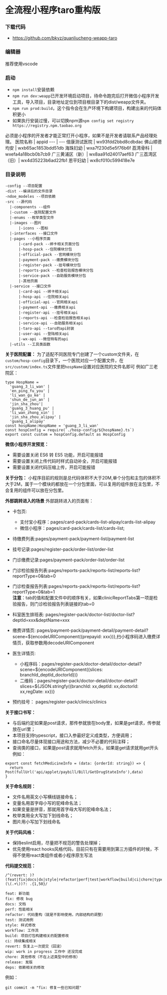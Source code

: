 # 全流程小程序taro重构版
### 下载代码
* https://github.com/bkyz/quanliucheng-weapp-taro
### 编辑器
推荐使用vscode
### 启动
* `npm install`安装依赖
* `npm run dev:weapp`已开发环境启动项目，待命令跑完后打开微信小程序开发工具，导入项目，目录地址定位到项目根目录下的dist/weapp文件夹。
* `npm run prod:build`，这个指令会在生产环境下构建项目，构建出来的代码体积更小
* 如果执行安装过慢，可以切换npm源`npm config set registry https://registry.npm.taobao.org`

必须是小程序的开发者才能正常打开小程序，如果不是开发者请联系产品经理处理。
医院名称 | appid
--- | ---
倍康测试医院 | wx93fdd2bbd8cdbdac
佛山顺德均安 | wxb65ac1853bdd51db
海珠妇幼 | wxa7f230d5e5f76b6f
荔湾骨科 | wxefa4a18bcb0b7cb9
广三黄浦区（新）| wx8aa91d24017aef63
广三荔湾区（旧）| wx4d35223b6ad22fb1
恩平妇幼 | wx8cf010c599418e7e

### 目录说明
```
-config --项目配置
-dist --编译后的文件目录
-ndoe_modeles --项目依赖
-src --源代码
  |-components --组件
  |-custom --医院配置文件
  |-enums --枚举类型文件
  |-images --图片
      |-icons --图标
  |-interfaces --接口文件
  |-pages --小程序页面
      |-card-pack --绑卡相关页面分包
      |-hosp-pack --住院模块分包
      |-official-pack --官网模块分包
      |-payment-pack --缴费模块分包
      |-register-pack --挂号模块分包
      |-reports-pack --检查检验报告模块分包
      |-service-pack --自助服务模块分包
      |-其他页面
  |-service --接口文件
      |-card-api --绑卡相关api
      |-hosp-api --住院相关api
      |-official-api --官网相关api
      |-payment-api --缴费相关api
      |-register-api --挂号相关api
      |-reports-api --检查检验报告相关api
      |-service-api --自助服务相关api
      |-taro-api --taro的api封装
      |-user-api --登陆相关api
      |-wx-api --微信特有的api
  |-utils --工具类函数
```
**关于医院配置：** 为了适配不同医院专门创建了一个custom文件夹，在`custom/hosp-config`目录下，一个医院对应一个配置文件，在`src/custom/index.ts`文件里把`hospName`设置对应医院的文件名即可
例如广三老院区：
```
type HospName = 
  'guang_3_li_wan' |
  'en_ping_fu_you' |
  'li_wan_gu_ke' |
  'shun_de_jun_an' | 
  'jin_sha_zhou'|
  'guang_3_huang_pu' |
  'li_wan_zhong_xin' | 
  'jin_sha_zhou_alipay' |
  'guang_1_alipay'
const hospName:HospName = 'guang_3_li_wan'
const hospConfig = require(`./hosp-config/${hospName}.ts`)
export const custom = hospConfig.default as HospConfig
```

**微信小程序开发预览：**
* 需要设置关闭 ES6 转 ES5 功能，开启可能报错
* 需要设置关闭上传代码时样式自动补全，开启可能报错
* 需要设置关闭代码压缩上传，开启可能报错


**关于分包：** 
小程序目前的规则是总代码体积不大于20M,单个分包和主包的体积不大于2M，属于一个模块的都放在一个分包里面，可以复用的组件放在主包里，不会复用的组件可以放在分包里。

**外部跳转进入的场景**
外部跳转进入的页面有：
* 卡包页:
  * 支付宝小程序：pages/card-pack/cards-list-alipay/cards-list-alipay
  *  微信小程序：pages/card-pack/cards-list/cards-list;
* 待缴费列表:pages/payment-pack/payment-list/payment-list
* 挂号记录:pages/register-pack/order-list/order-list
* 门诊缴费记录:pages/payment-pack/order-list/order-list
* 门诊检验报告列表:pages/reports-pack/reports-list/reports-list?reportType=0&tab=0 
* 门诊检查报告列表:pages/reports-pack/reports-list/reports-list?reportType=0&tab=1  
**注意**：tab的值和配置文件中的顺序有关，如果clinicReportTabs第一项是检验报告，则门诊检验报告列表链接的tab=0
* 科室医生排班表: pages/register-pack/doctor-list/doctor-list?deptId=xxx&deptName=xxx
* 缴费详情页: pages/payment-pack/payment-detail/payment-detail?scene=${encodeURIComponent({prepayid: xxx})},扫小程序码进入缴费详情页，获取参数用decodeURIComponent
* 医生详情页: 
  * 小程序码：pages/register-pack/doctor-detail/doctor-detail?scene=${encodeURIComponent({slices: branchId_deptId_doctorId})}
  * 二维码：pages/register-pack/doctor-detail/doctor-detail?slices=${JSON.stringfy({branchId: xx,deptId: xx,doctorId: xx,regDate: xx})}

* 预约挂号： pages/register-pack/clinics/clinics

**关于接口书写：** 
* 与后端约定如果是post请求，那传参就放在body里，如果是get请求，传参就放在url里；
* 本项目支持typescript，接口入参最好定义成类型，方便调用；
* 接口命名尽量体现接口用途和方法，减少不必要的代码注释；
* 查询类的接口，如果是post请求就用fetch开头，如果是get请求就用get开头
例如：
```
export const fetchMedicineInfo = (data: {orderId: string}) => {
  return Post(fullUrl('api/applet/paybill/Bill/GetDrugStateInfo'),data)
}
```

**关于命名规则：** 
* 文件名用英文小写横线链接命名；
* 变量名用首字母小写的驼峰命名法；
* 如果变量是拼音，那就用首字母大写的驼峰命名法；
* 枚举类用全大写加下划线命名；
* 图片用小写加下划线命名

**关于代码风格：** 
* 保持eslint启用，尽量把不规范的警告处理掉；
* 优先使用react hooks风格代码，目前只有在需要用到第三方插件的时候，不得不使用react类组件或者小程序原生写法

**代码提交规范：**  
```
/^(revert: )?(feat|fix|docs|dx|style|refactor|perf|test|workflow|build|ci|chore|types|wip|release)(\(.+\))?: .{1,50}/
```

```
feat: 新功能
fix: 修改 bug
docs: 文档
perf: 性能相关
refactor: 代码重构（就是不影响使用，内部结构的调整）
test: 测试用例
style: 样式修改
workflow: 工作流
build: 项目打包构建相关的配置修改
ci: 持续集成相关
revert: 恢复上一次提交（回滚）
wip: work in progress 工作中 还没完成
chore: 其他修改（不在上述类型中的修改）
release: 发版
deps: 依赖相关的修改
```
例如：
```
git commit -m "fix: 修复一些已知问题"
```
